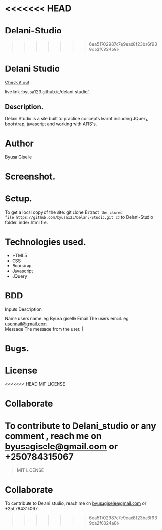 <<<<<<< HEAD
=======
# Delani-Studio
>>>>>>> 6ea51702987c7e9ead8f23ba6f939ca2f0824a8b
# Delani Studio

[Check it out](https://kamauvick.github.io/Delani-Studio/)

live link :byusa123.github.io/delani-studio/.
## Description.
Delani Studio is a site built to practice concepts learnt including JQuery, bootstrap, javascript and working with APIS's.

# Author
Byusa Giselle
# Screenshot.

# Setup.
To get a local copy of the site:
git clone 
Extract` the cloned file.https://github.com/byusa123/Delani-Studio.git
cd` to Delani-Studio folder.
 index.html file.
# Technologies used.
* HTML5
* CSS
* Bootstrap
* Javascript
* JQuery
# BDD
 Inputs  Description 
                 
 Name users name. eg Byusa giselle
 Email      The users email. eg usermail@gmail.com   
Message     The message from the user.   |
# Bugs.

# License
<<<<<<< HEAD
MIT LICENSE 
# Collaborate
To contribute to Delani_studio or any comment , reach me on byusagisele@gmail.com or +250784315067
=======
>MIT LICENSE 
# Collaborate
To contribute to Delani studio, reach me on byusagisele@gmail.com or +250784315067
>>>>>>> 6ea51702987c7e9ead8f23ba6f939ca2f0824a8b
